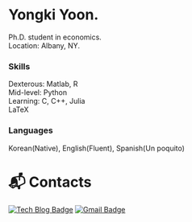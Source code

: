 # Yongki Yoon.

Ph.D. student in economics.  
Location: Albany, NY.  
  
### Skills
Dexterous: Matlab, R  
Mid-level: Python  
Learning: C, C++, Julia  
LaTeX

### Languages
Korean(Native), English(Fluent), Spanish(Un poquito)

# :mailbox_with_mail: Contacts
[![Tech Blog Badge](http://img.shields.io/badge/-Tech%20blog-black?style=flat-square&logo=github&link=https://yongkiyoon.github.io/)](https://yongkiyoon.github.io)
[![Gmail Badge](https://img.shields.io/badge/Gmail-d14836?style=flat-square&logo=Gmail&logoColor=white&link=mailto:arrow.economist@gmail.com)](mailto:yyoon@albany.edu)

<!--
**yongkiyoon/yongkiyoon** is a ✨ _special_ ✨ repository because its `README.md` (this file) appears on your GitHub profile.

Here are some ideas to get you started:

- 🔭 I’m currently working on ...
- 🌱 I’m currently learning ...
- 👯 I’m looking to collaborate on ...
- 🤔 I’m looking for help with ...
- 💬 Ask me about ...
- 📫 How to reach me: ...
- 😄 Pronouns: ...
- ⚡ Fun fact: ...
-->
